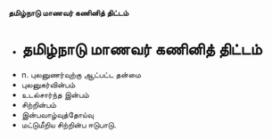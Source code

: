 **தமிழ்நாடு மாணவர் கணினித் திட்டம்**
- # தமிழ்நாடு மாணவர் கணினித் திட்டம்
- n. புலனுணர்வுற்கு ஆட்பட்ட தன்மை
- புலனுகர்வின்பம்
- உடல்சார்ந்த இன்பம்
- சிற்றின்பம்
- இன்பவாழ்வுத்தோய்வு
- மட்டுமீறிய சிற்றின்ப ஈடுபாடு.

